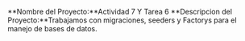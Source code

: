 **Nombre del Proyecto:**Actividad 7 Y Tarea 6
**Descripcion del Proyecto:**Trabajamos con migraciones, seeders y Factorys para el manejo de bases de datos.

